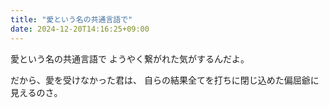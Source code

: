 ```yaml
---
title: "愛という名の共通言語で"
date: 2024-12-20T14:16:25+09:00
---
```

愛という名の共通言語で
ようやく繋がれた気がするんだよ。

だから、愛を受けなかった君は、
自らの結果全てを打ちに閉じ込めた偏屈爺に見えるのさ。
